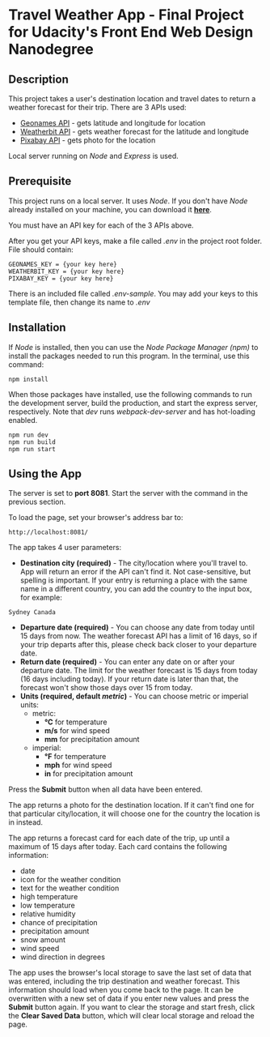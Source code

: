 # Travel Weather App - Final Project for Udacity's Front End Web Design Nanodegree

## Description
This project takes a user's destination location and travel dates to return a weather forecast for their trip. There are 3 APIs used:

* [Geonames API](http://www.geonames.org/) - gets latitude and longitude for location
* [Weatherbit API](https://www.weatherbit.io/) - gets weather forecast for the latitude and longitude
* [Pixabay API](https://pixabay.com/)  - gets photo for the location

Local server running on *Node* and *Express* is used.

## Prerequisite
This project runs on a local server. It uses *Node*. If you don't have *Node* already installed on your machine, you can download it [**here**](https://nodejs.org/en/download/).

You must have an API key for each of the 3 APIs above.

After you get your API keys, make a file called *.env* in the project root folder. File should contain:

```
GEONAMES_KEY = {your key here}
WEATHERBIT_KEY = {your key here}
PIXABAY_KEY = {your key here}
```
There is an included file called *.env-sample*. You may add your keys to this template file, then change its name to *.env*

## Installation
If *Node* is installed, then you can use the *Node Package Manager (npm)* to install the packages needed to run this program. In the terminal, use this command:

```
npm install
```
When those packages have installed, use the following commands to run the development server, build the production, and start the express server, respectively. Note that *dev* runs *webpack-dev-server* and has hot-loading enabled.

```
npm run dev
npm run build
npm run start
```

## Using the App

The server is set to **port 8081**. Start the server with the command in the previous section.

To load the page, set your browser's address bar to:

```
http://localhost:8081/
```
The app takes 4 user parameters:

* **Destination city (required)** - The city/location where you'll travel to. App will return an error if the API can't find it. Not case-sensitive, but spelling is important. If your entry is returning a place with the same name in a different country, you can add the country to the input box, for example:

```
Sydney Canada
```

* **Departure date (required)** - You can choose any date from today until 15 days from now. The weather forecast API has a limit of 16 days, so if your trip departs after this, please check back closer to your departure date.
* **Return date (required)** - You can enter any date on or after your departure date. The limit for the weather forecast is 15 days from today (16 days including today). If your return date is later than that, the forecast won't show those days over 15 from today.
* **Units (required, default *metric*)** - You can choose metric or imperial units:
    * metric:
        * **℃** for temperature
        * **m/s** for wind speed
        * **mm** for precipitation amount
    * imperial:
        * **℉** for temperature
        * **mph** for wind speed
        * **in** for precipitation amount

Press the **Submit** button when all data have been entered.

The app returns a photo for the destination location. If it can't find one for that particular city/location, it will choose one for the country the location is in instead.

The app returns a forecast card for each date of the trip, up until a maximum of 15 days after today. Each card contains the following information:

* date
* icon for the weather condition
* text for the weather condition
* high temperature
* low temperature
* relative humidity
* chance of precipitation
* precipitation amount
* snow amount
* wind speed
* wind direction in degrees

The app uses the browser's local storage to save the last set of data that was entered, including the trip destination and weather forecast. This information should load when you come back to the page. It can be overwritten with a new set of data if you enter new values and press the **Submit** button again. If you want to clear the storage and start fresh, click the **Clear Saved Data** button, which will clear local storage and reload the page.

